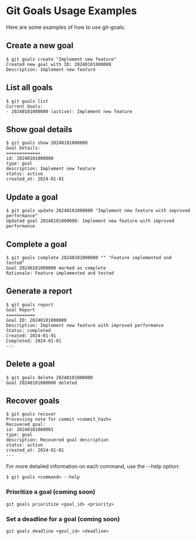 # Git Goals Usage Examples

Here are some examples of how to use git-goals:

## Create a new goal
```
$ git goals create "Implement new feature"
Created new goal with ID: 20240101000000
Description: Implement new feature
```

## List all goals
```
$ git goals list
Current Goals:
- 20240101000000 (active): Implement new feature
```

## Show goal details
```
$ git goals show 20240101000000
Goal Details:
=============
id: 20240101000000
type: goal
description: Implement new feature
status: active
created_at: 2024-01-01
```

## Update a goal
```
$ git goals update 20240101000000 "Implement new feature with improved performance"
Updated goal 20240101000000: Implement new feature with improved performance
```

## Complete a goal
```
$ git goals complete 20240101000000 "" "Feature implemented and tested"
Goal 20240101000000 marked as complete
Rationale: Feature implemented and tested
```

## Generate a report
```
$ git goals report
Goal Report
===========
Goal ID: 20240101000000
Description: Implement new feature with improved performance
Status: completed
Created: 2024-01-01
Completed: 2024-01-01
---
```

## Delete a goal
```
$ git goals delete 20240101000000
Goal 20240101000000 deleted
```

## Recover goals
```
$ git goals recover
Processing note for commit <commit_hash>
Recovered goal:
id: 20240101000001
type: goal
description: Recovered goal description
status: active
created_at: 2024-01-01
---
```

For more detailed information on each command, use the --help option:
```
$ git goals <command> --help
```

### Prioritize a goal (coming soon)

```
git goals prioritize <goal_id> <priority>
```

### Set a deadline for a goal (coming soon)

```
git goals deadline <goal_id> <deadline>
```

